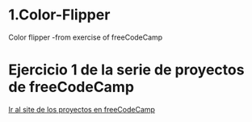 # 1.Color-Flipper
Color flipper -from exercise of freeCodeCamp

<h1>Ejercicio 1 de la serie de proyectos de freeCodeCamp</h1>

<a href="https://www.freecodecamp.org/espanol/news/40-proyectos-de-javascript-para-principiantes-ideas-faciles-para-empezar-a-codificar-en-js/#c-mo-crear-un-cambiador-de-colores">
Ir al site de los proyectos en freeCodeCamp</a>
